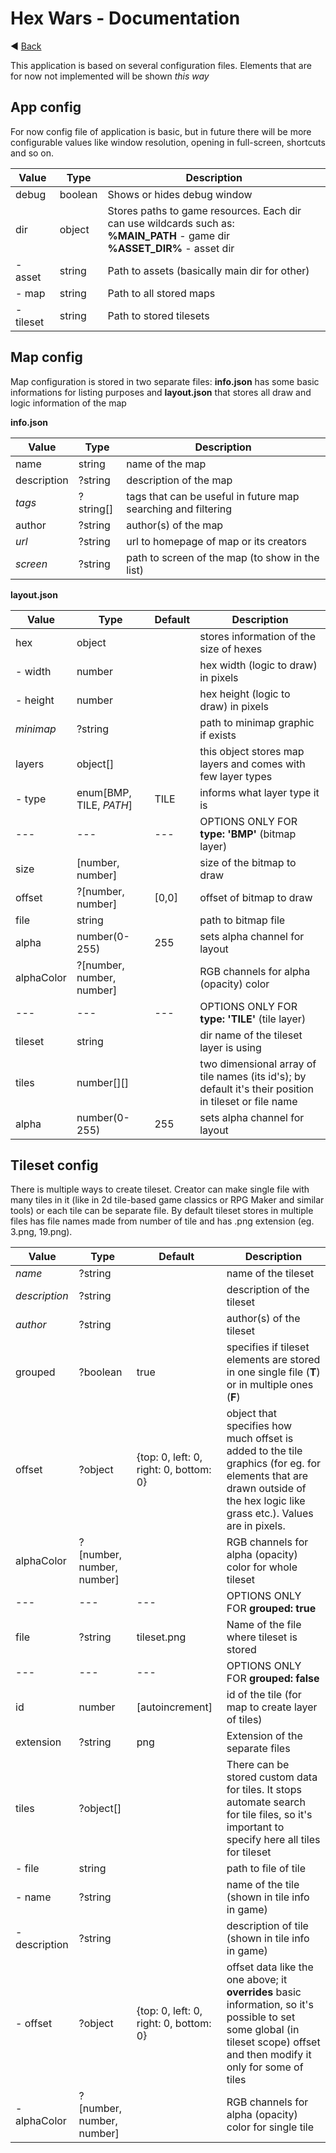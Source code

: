 # Hex Wars - Documentation

:arrow_backward: [Back](index.md)

This application is based on several configuration files. Elements that are for now not implemented will be shown _this way_

## App config

For now config file of application is basic, but in future there will be more configurable values like window resolution, opening in full-screen, shortcuts and so on.

| Value     | Type    | Description                                                                                                                         |
| --------- | ------- | ----------------------------------------------------------------------------------------------------------------------------------- |
| debug     | boolean | Shows or hides debug window                                                                                                         |
| dir       | object  | Stores paths to game resources. Each dir can use wildcards such as:<br />**%MAIN_PATH** - game dir<br />**%ASSET_DIR%** - asset dir |
| - asset   | string  | Path to assets (basically main dir for other)                                                                                       |
| - map     | string  | Path to all stored maps                                                                                                             |
| - tileset | string  | Path to stored tilesets                                                                                                             |

## Map config

Map configuration is stored in two separate files: **info.json** has some basic informations for listing purposes and **layout.json** that stores all draw and logic information of the map

**info.json**

| Value       | Type      | Description                                                   |
| ----------- | --------- | ------------------------------------------------------------- |
| name        | string    | name of the map                                               |
| description | ?string   | description of the map                                        |
| _tags_      | ?string[] | tags that can be useful in future map searching and filtering |
| author      | ?string   | author(s) of the map                                          |
| _url_       | ?string   | url to homepage of map or its creators                        |
| _screen_    | ?string   | path to screen of the map (to show in the list)               |

**layout.json**

| Value      | Type                      | Default | Description                                                                                            |
| ---------- | ------------------------- | ------- | ------------------------------------------------------------------------------------------------------ |
| hex        | object                    |         | stores information of the size of hexes                                                                |
| - width    | number                    |         | hex width (logic to draw) in pixels                                                                    |
| - height   | number                    |         | hex height (logic to draw) in pixels                                                                   |
| _minimap_  | ?string                   |         | path to minimap graphic if exists                                                                      |
| layers     | object[]                  |         | this object stores map layers and comes with few layer types                                           |
| - type     | enum[BMP, TILE, *PATH*]   | TILE    | informs what layer type it is                                                                          |
| ---        | ---                       | ---     | OPTIONS ONLY FOR **type: 'BMP'** (bitmap layer)                                                        |
| size       | [number, number]          |         | size of the bitmap to draw                                                                             |
| offset     | ?[number, number]         | [0,0]   | offset of bitmap to draw                                                                               |
| file       | string                    |         | path to bitmap file                                                                                    |
| alpha      | number(0-255)             | 255     | sets alpha channel for layout                                                                          |
| alphaColor | ?[number, number, number] |         | RGB channels for alpha (opacity) color                                                                 |
| ---        | ---                       | ---     | OPTIONS ONLY FOR **type: 'TILE'** (tile layer)                                                         |
| tileset    | string                    |         | dir name of the tileset layer is using                                                                 |
| tiles      | number\[]\[]              |         | two dimensional array of tile names (its id's); by default it's their position in tileset or file name |
| alpha      | number(0-255)             | 255     | sets alpha channel for layout                                                                          |

## Tileset config

There is multiple ways to create tileset. Creator can make single file with many tiles in it (like in 2d tile-based game classics or RPG Maker and similar tools) or each tile can be separate file. By default tileset stores in multiple files has file names made from number of tile and has .png extension (eg. 3.png, 19.png).

| Value         | Type                      | Default                                | Description                                                                                                                                                                 |
| ------------- | ------------------------- | -------------------------------------- | --------------------------------------------------------------------------------------------------------------------------------------------------------------------------- |
| _name_        | ?string                   |                                        | name of the tileset                                                                                                                                                         |
| _description_ | ?string                   |                                        | description of the tileset                                                                                                                                                  |
| _author_      | ?string                   |                                        | author(s) of the tileset                                                                                                                                                    |
| grouped       | ?boolean                  | true                                   | specifies if tileset elements are stored in one single file (**T**) or in multiple ones (**F**)                                                                             |
| offset        | ?object                   | {top: 0, left: 0, right: 0, bottom: 0} | object that specifies how much offset is added to the tile graphics (for eg. for elements that are drawn outside of the hex logic like grass etc.). Values are in pixels.   |
| alphaColor    | ?[number, number, number] |                                        | RGB channels for alpha (opacity) color for whole tileset                                                                                                                    |
| ---           | ---                       | ---                                    | OPTIONS ONLY FOR **grouped: true**                                                                                                                                          |
| file          | ?string                   | tileset.png                            | Name of the file where tileset is stored                                                                                                                                    |
| ---           | ---                       | ---                                    | OPTIONS ONLY FOR **grouped: false**                                                                                                                                         |
| id            | number                    | [autoincrement]                        | id of the tile (for map to create layer of tiles)                                                                                                                           |
| extension     | ?string                   | png                                    | Extension of the separate files                                                                                                                                             |
| tiles         | ?object[]                 |                                        | There can be stored custom data for tiles. It stops automate search for tile files, so it's important to specify here all tiles for tileset                                 |
| - file        | string                    |                                        | path to file of tile                                                                                                                                                        |
| - name        | ?string                   |                                        | name of the tile (shown in tile info in game)                                                                                                                               |
| - description | ?string                   |                                        | description of tile (shown in tile info in game)                                                                                                                            |
| - offset      | ?object                   | {top: 0, left: 0, right: 0, bottom: 0} | offset data like the one above; it **overrides** basic information, so it's possible to set some global (in tileset scope) offset and then modify it only for some of tiles |
| - alphaColor  | ?[number, number, number] |                                        | RGB channels for alpha (opacity) color for single tile                                                                                                                      |

